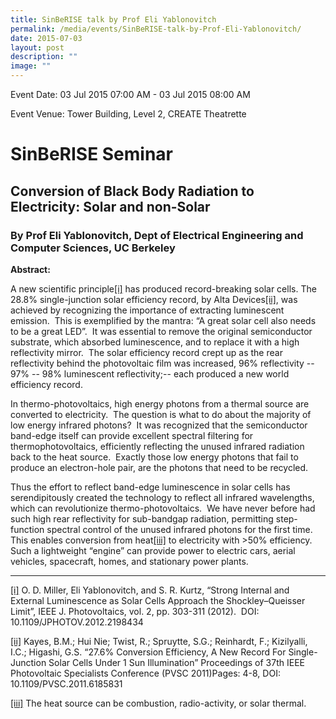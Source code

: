 ```yaml
---
title: SinBeRISE talk by Prof Eli Yablonovitch
permalink: /media/events/SinBeRISE-talk-by-Prof-Eli-Yablonovitch/
date: 2015-07-03
layout: post
description: ""
image: ""
---
```

Event Date: 03 Jul 2015 07:00 AM - 03 Jul 2015 08:00 AM

Event Venue: Tower Building, Level 2, CREATE Theatrette

SinBeRISE Seminar
=================

Conversion of Black Body Radiation to Electricity: Solar and non-Solar
----------------------------------------------------------------------

### By Prof Eli Yablonovitch, Dept of Electrical Engineering and Computer Sciences, UC Berkeley

**Abstract:**

A new scientific principle[\[i\]](https://www.create.edu.sg/events/SinBeRISE-talk-by-Prof-Eli-Yablonovitch#_edn1) has produced record-breaking solar cells. The 28.8% single-junction solar efficiency record, by Alta Devices[\[ii\]](https://www.create.edu.sg/events/SinBeRISE-talk-by-Prof-Eli-Yablonovitch#_edn2), was achieved by recognizing the importance of extracting luminescent emission.  This is exemplified by the mantra: “A great solar cell also needs to be a great LED”.  It was essential to remove the original semiconductor substrate, which absorbed luminescence, and to replace it with a high reflectivity mirror.  The solar efficiency record crept up as the rear reflectivity behind the photovoltaic film was increased, 96% reflectivity -- 97% -- 98% luminescent reflectivity;-- each produced a new world efficiency record. 

In thermo-photovoltaics, high energy photons from a thermal source are converted to electricity.  The question is what to do about the majority of low energy infrared photons?  It was recognized that the semiconductor band-edge itself can provide excellent spectral filtering for thermophotovoltaics, efficiently reflecting the unused infrared radiation back to the heat source.  Exactly those low energy photons that fail to produce an electron-hole pair, are the photons that need to be recycled. 

Thus the effort to reflect band-edge luminescence in solar cells has serendipitously created the technology to reflect all infrared wavelengths, which can revolutionize thermo-photovoltaics.  We have never before had such high rear reflectivity for sub-bandgap radiation, permitting step-function spectral control of the unused infrared photons for the first time.  This enables conversion from heat[\[iii\]](https://www.create.edu.sg/events/SinBeRISE-talk-by-Prof-Eli-Yablonovitch#_edn3) to electricity with >50% efficiency.  Such a lightweight “engine” can provide power to electric cars, aerial vehicles, spacecraft, homes, and stationary power plants.

  

* * *

[\[i\]](https://www.create.edu.sg/events/SinBeRISE-talk-by-Prof-Eli-Yablonovitch#_ednref1) O. D. Miller, Eli Yablonovitch, and S. R. Kurtz, “Strong Internal and External Luminescence as Solar Cells Approach the Shockley–Queisser Limit”, IEEE J. Photovoltaics, vol. 2, pp. 303-311 (2012).  DOI: 10.1109/JPHOTOV.2012.2198434

[\[ii\]](https://www.create.edu.sg/events/SinBeRISE-talk-by-Prof-Eli-Yablonovitch#_ednref2) Kayes, B.M.; Hui Nie; Twist, R.; Spruytte, S.G.; Reinhardt, F.; Kizilyalli, I.C.; Higashi, G.S. “27.6% Conversion Efficiency, A New Record For Single-Junction Solar Cells Under 1 Sun Illumination” Proceedings of 37th IEEE Photovoltaic Specialists Conference (PVSC 2011)Pages: 4-8, DOI: 10.1109/PVSC.2011.6185831

[\[iii\]](https://www.create.edu.sg/events/SinBeRISE-talk-by-Prof-Eli-Yablonovitch#_ednref3) The heat source can be combustion, radio-activity, or solar thermal.
